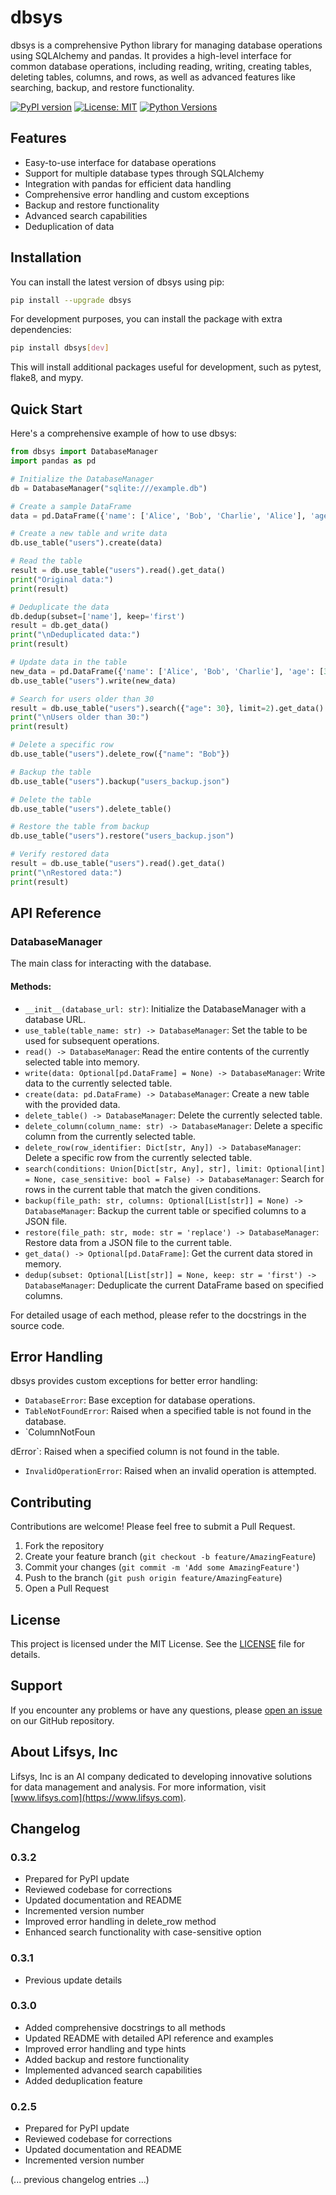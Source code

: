 # dbsys

dbsys is a comprehensive Python library for managing database operations using SQLAlchemy and pandas. It provides a high-level interface for common database operations, including reading, writing, creating tables, deleting tables, columns, and rows, as well as advanced features like searching, backup, and restore functionality.

[![PyPI version](https://badge.fury.io/py/dbsys.svg)](https://badge.fury.io/py/dbsys)
[![License: MIT](https://img.shields.io/badge/License-MIT-yellow.svg)](https://opensource.org/licenses/MIT)
[![Python Versions](https://img.shields.io/pypi/pyversions/dbsys.svg)](https://pypi.org/project/dbsys/)

## Features

- Easy-to-use interface for database operations
- Support for multiple database types through SQLAlchemy
- Integration with pandas for efficient data handling
- Comprehensive error handling and custom exceptions
- Backup and restore functionality
- Advanced search capabilities
- Deduplication of data

## Installation

You can install the latest version of dbsys using pip:

```bash
pip install --upgrade dbsys
```

For development purposes, you can install the package with extra dependencies:

```bash
pip install dbsys[dev]
```

This will install additional packages useful for development, such as pytest, flake8, and mypy.

## Quick Start

Here's a comprehensive example of how to use dbsys:

```python
from dbsys import DatabaseManager
import pandas as pd

# Initialize the DatabaseManager
db = DatabaseManager("sqlite:///example.db")

# Create a sample DataFrame
data = pd.DataFrame({'name': ['Alice', 'Bob', 'Charlie', 'Alice'], 'age': [30, 25, 35, 30]})

# Create a new table and write data
db.use_table("users").create(data)

# Read the table
result = db.use_table("users").read().get_data()
print("Original data:")
print(result)

# Deduplicate the data
db.dedup(subset=['name'], keep='first')
result = db.get_data()
print("\nDeduplicated data:")
print(result)

# Update data in the table
new_data = pd.DataFrame({'name': ['Alice', 'Bob', 'Charlie'], 'age': [31, 26, 36]})
db.use_table("users").write(new_data)

# Search for users older than 30
result = db.use_table("users").search({"age": 30}, limit=2).get_data()
print("\nUsers older than 30:")
print(result)

# Delete a specific row
db.use_table("users").delete_row({"name": "Bob"})

# Backup the table
db.use_table("users").backup("users_backup.json")

# Delete the table
db.use_table("users").delete_table()

# Restore the table from backup
db.use_table("users").restore("users_backup.json")

# Verify restored data
result = db.use_table("users").read().get_data()
print("\nRestored data:")
print(result)
```

## API Reference

### DatabaseManager

The main class for interacting with the database.

#### Methods:

- `__init__(database_url: str)`: Initialize the DatabaseManager with a database URL.
- `use_table(table_name: str) -> DatabaseManager`: Set the table to be used for subsequent operations.
- `read() -> DatabaseManager`: Read the entire contents of the currently selected table into memory.
- `write(data: Optional[pd.DataFrame] = None) -> DatabaseManager`: Write data to the currently selected table.
- `create(data: pd.DataFrame) -> DatabaseManager`: Create a new table with the provided data.
- `delete_table() -> DatabaseManager`: Delete the currently selected table.
- `delete_column(column_name: str) -> DatabaseManager`: Delete a specific column from the currently selected table.
- `delete_row(row_identifier: Dict[str, Any]) -> DatabaseManager`: Delete a specific row from the currently selected table.
- `search(conditions: Union[Dict[str, Any], str], limit: Optional[int] = None, case_sensitive: bool = False) -> DatabaseManager`: Search for rows in the current table that match the given conditions.
- `backup(file_path: str, columns: Optional[List[str]] = None) -> DatabaseManager`: Backup the current table or specified columns to a JSON file.
- `restore(file_path: str, mode: str = 'replace') -> DatabaseManager`: Restore data from a JSON file to the current table.
- `get_data() -> Optional[pd.DataFrame]`: Get the current data stored in memory.
- `dedup(subset: Optional[List[str]] = None, keep: str = 'first') -> DatabaseManager`: Deduplicate the current DataFrame based on specified columns.

For detailed usage of each method, please refer to the docstrings in the source code.

## Error Handling

dbsys provides custom exceptions for better error handling:

- `DatabaseError`: Base exception for database operations.
- `TableNotFoundError`: Raised when a specified table is not found in the database.
- `ColumnNotFoun

dError`: Raised when a specified column is not found in the table.
- `InvalidOperationError`: Raised when an invalid operation is attempted.

## Contributing

Contributions are welcome! Please feel free to submit a Pull Request.

1. Fork the repository
2. Create your feature branch (`git checkout -b feature/AmazingFeature`)
3. Commit your changes (`git commit -m 'Add some AmazingFeature'`)
4. Push to the branch (`git push origin feature/AmazingFeature`)
5. Open a Pull Request

## License

This project is licensed under the MIT License. See the [LICENSE](LICENSE) file for details.

## Support

If you encounter any problems or have any questions, please [open an issue](https://github.com/lifsys/dbsys/issues) on our GitHub repository.

## About Lifsys, Inc

Lifsys, Inc is an AI company dedicated to developing innovative solutions for data management and analysis. For more information, visit [www.lifsys.com](https://www.lifsys.com).

## Changelog

### 0.3.2
- Prepared for PyPI update
- Reviewed codebase for corrections
- Updated documentation and README
- Incremented version number
- Improved error handling in delete_row method
- Enhanced search functionality with case-sensitive option

### 0.3.1
- Previous update details

### 0.3.0
- Added comprehensive docstrings to all methods
- Updated README with detailed API reference and examples
- Improved error handling and type hints
- Added backup and restore functionality
- Implemented advanced search capabilities
- Added deduplication feature

### 0.2.5
- Prepared for PyPI update
- Reviewed codebase for corrections
- Updated documentation and README
- Incremented version number

(... previous changelog entries ...)
